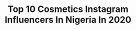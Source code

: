 ---
title: Top 10 Cosmetics Instagram Influencers In Nigeria In 2020
description: >-
  Find top cosmetics Instagram influencers in Nigeria in 2020. Most popular hashtags: #photography #explore #blackgirlmagic #thankyou.
platform: Instagram
profiles:
  - username: "pretty_tonia1_"
    fullname: >-
      👻 @prettytonia1 🧿
    location: "Nigeria"
    followers: 69751
    engagement: 76
    commentsToLikes: 0.015615
    id: ck5q80m0f3x0s0i11b42qnygg
    verified: false
    hashtags: ""
  - username: "uzodinma_g"
    fullname: >-
      Uzodinma Gift🌺🌺
    location: "Nigeria"
    followers: 2201
    engagement: 1088
    commentsToLikes: 0.106352
    id: ckaowcbz88au40i78te9hv4ip
    verified: false
    hashtags: "#modelmayhem, #modellingdays, #bridestyle, #igersnairobi"
  - username: "fredafrancis"
    fullname: >-
      Freda Francis
    location: "Nigeria"
    followers: 89379
    engagement: 215
    commentsToLikes: 0.039977
    id: ck0txjkjyjeul0i198kcew2ga
    verified: true
    hashtags: "#oasismedspang, #stretchmarkremoval, #naijaweddings, #dermafillers"
  - username: "feyisoge"
    fullname: >-
      LAGOS MAKEUP ARTIST
    location: "Nigeria"
    followers: 6817
    engagement: 1230
    commentsToLikes: 0.163905
    id: ckaovei4549hz0i78ekofwlkz
    verified: false
    hashtags: "#ripghunu, #rainbow"
  - username: "awele.a"
    fullname: >-
      𝓐𝔀𝓮𝓵𝓮🦋
    location: "Nigeria"
    followers: 3223
    engagement: 3037
    commentsToLikes: 0.076273
    id: ck5c9qg9bbx0w0i11f4wnenj9
    verified: false
    hashtags: "#dontrushchallenge, #brushchallange"
  - username: "sarahkyola"
    fullname: >-
      BAZARIA
    location: "Nigeria"
    followers: 17358
    engagement: 780
    commentsToLikes: 0.058764
    id: ck5zyegn09qh20i14i4rhygrc
    verified: false
    hashtags: "#softglam, #hudabeautyshop, #melaninpoppin, #darkskinmakeup"
  - username: "abbahmargaret"
    fullname: >-
      Abbahmargaret
    location: "Nigeria"
    followers: 2180
    engagement: 1548
    commentsToLikes: 0.106797
    id: ck8t4vuos81vg0j78ch60133c
    verified: false
    hashtags: "#faceofidomanigeria2019, #beauty, #nigeriabeauty, #bookstagram"
  - username: "sonialareinaa_official"
    fullname: >-
      LA REINA 👑🧿💸
    location: "Nigeria"
    followers: 290666
    engagement: 200
    commentsToLikes: 0.019930
    id: ck6tilawn0xnm0j71qq3nogpg
    verified: true
    hashtags: "#quarantineselfie, #quarantinelife, #newyork"
  - username: "franxxes"
    fullname: >-
      Jane-Frances
    location: "Nigeria"
    followers: 26994
    engagement: 686
    commentsToLikes: 0.049293
    id: ck0tuscrz8ie20i19yrl9u82h
    verified: false
    hashtags: "#mondaymood, #boredinthehouse, #waiteriorderedthis, #schooladvice"
  - username: "gng_makeupartistry"
    fullname: >-
      GlamAndGlow makeupartistry
    location: "Nigeria"
    followers: 24636
    engagement: 536
    commentsToLikes: 0.041639
    id: ck0w0w090gawu0i199mk1sqjz
    verified: false
    hashtags: "#colorfulglam, #nudelippie, #glittermakeup, #amvca"
---